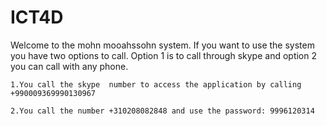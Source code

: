 # ICT4D
Welcome to the mohn mooahssohn system. 
If you want to use the system you have two options to call.
Option 1 is to call through skype and option 2 you can call with any phone.
	
	1.You call the skype  number to access the application by calling +990009369990130967
	
	2.You call the number +310208082848 and use the password: 9996120314
